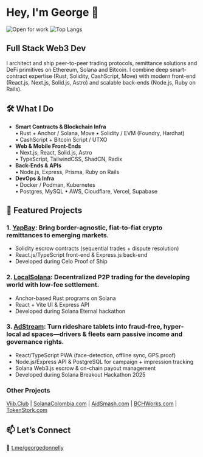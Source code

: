 # Hey, I'm George 👋
![Open for work](https://img.shields.io/badge/Open%20to%20Work-Yes!-brightgreen)
![Top Langs](https://img.shields.io/github/languages/top/georgedonnelly/georgedonnelly?color=blue)

## Full Stack Web3 Dev
I architect and ship peer-to-peer trading protocols, remittance solutions and DeFi primitives on Ethereum, Solana and Bitcoin. I combine deep smart-contract expertise (Rust, Solidity, CashScript, Move) with modern front-end (React.js, Next.js, Solid.js, Astro) and scalable back-ends (Node.js, Ruby on Rails).

## 🛠️ What I Do
- **Smart Contracts & Blockchain Infra**  
  • Rust + Anchor / Solana, Move
  • Solidity / EVM (Foundry, Hardhat)  
  • CashScript + Bitcoin Script / UTXO  
- **Web & Mobile Front-Ends**  
  • Next.js, React, Solid.js, Astro  
  • TypeScript, TailwindCSS, ShadCN, Radix  
- **Back-Ends & APIs**  
  • Node.js, Express, Prisma, Ruby on Rails
- **DevOps & Infra**  
  • Docker / Podman, Kubernetes  
  • Postgres, MySQL
  • AWS, Cloudflare, Vercel, Supabase

## 🚀 Featured Projects

### 1. [YapBay](https://github.com/Panmoni/yapbay): Bring border-agnostic, fiat-to-fiat crypto remittances to emerging markets. 
- Solidity escrow contracts (sequential trades + dispute resolution)  
- React.js/TypeScript front-end & Express.js back-end
- Developed during Celo Proof of Ship

### 2. [LocalSolana](https://github.com/Panmoni/localsolana): Decentralized P2P trading for the developing world with low-fee settlement. 
- Anchor-based Rust programs on Solana  
- React + Vite UI & Express API  
- Developed during Solana Eternal hackathon

### 3. [AdStream](https://www.adstream.gg): Turn rideshare tablets into fraud-free, hyper-local ad spaces—drivers & fleets earn passive income and governance rights.  
- React/TypeScript PWA (face-detection, offline sync, GPS proof)  
- Node.js/Express API & PostgreSQL for campaign + impression tracking  
- Solana Web3.js escrow & on-chain payout management
- Developed during Solana Breakout Hackathon 2025

### Other Projects

[Viib.Club](https://github.com/Panmoni/viibclub) | [SolanaColombia.com](https://github.com/Panmoni/solanacolombia-www) | [AidSmash.com](https://github.com/Panmoni/aidsmash) | [BCHWorks.com](https://github.com/Panmoni/bitcoincashsite-www) | [TokenStork.com](https://github.com/Panmoni/tokenstork)

## 📫 Let’s Connect
🔗 [t.me/georgedonnelly](https://t.me/georgedonnelly)
